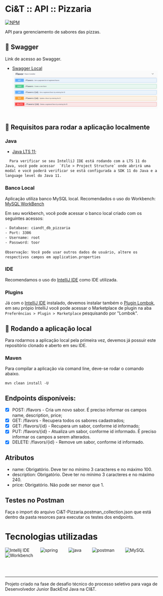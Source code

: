 # Ci&T :: API :: Pizzaria

[![NPM](https://img.shields.io/npm/l/react)](https://github.com/renatomak/challenge-ciandt-pizzaria/blob/main/LICENSE)

API para gerenciamento de sabores das pizzas.

## :dart: Swagger

Link de acesso ao Swagger.

- [Swagger Local](http://localhost:8080/swagger-ui/#/)
  <img src="src/main/resources/asserts/swagger.png" alt="swagger" style="max-width:100%;" /> &nbsp; &nbsp; &nbsp; &nbsp;

## :dart: Requisitos para rodar a aplicação localmente

### Java

* [Java LTS 11](https://www.oracle.com/br/java/technologies/javase-jdk11-downloads.html);

```
  Para verificar se seu IntelliJ IDE está rodando com a LTS 11 do Java, você pode acessar  `File > Project Structure` onde abrirá uma modal e você poderá verificar se está configurada a SDK 11 do Java e a language level do Java 11.
```

### Banco Local

Aplicação utiliza banco MySQL local. Recomendados o uso do Workbench: [MySQL WorkBench](https://www.mysql.com/products/workbench/)

Em seu workbench, você pode acessar o banco local criado com os seguintes acessos:

```
- Database: ciandt_db_pizzaria
- Port: 3306
- Username: root
- Password: toor

Observação: Você pode usar outros dados de usuário, altere os respectivos campos em application.properties
```


### IDE

Recomendamos o uso do [IntelliJ IDE](https://www.jetbrains.com/pt-br/idea/download/) como IDE utilizada.

### Plugins

Já com o [IntelliJ IDE](https://www.jetbrains.com/pt-br/idea/download/) instalado, devemos instalar também o [Plugin Lombok](https://plugins.jetbrains.com/plugin/6317-lombok), em seu própio IntelliJ você pode acessar o Marketplace de plugin na aba `Preferências > Plugin > Marketplace` pesquisando por "Lombok".

## :dart: Rodando a aplicação local

Para rodarmos a aplicação local pela primeira vez, devemos já possuir este repositório clonado e aberto em seu IDE.


### Maven
Para compilar a aplicação via comand line, deve-se rodar o comando abaixo.

```
mvn clean install -U
```
## Endpoints disponíveis:

- [x] POST: /flavors - Cria um novo sabor. É preciso informar os campos name, description, price;
- [x] GET: /flavors - Recupera todos os sabores cadastrados;
- [x] GET: /flavors/{id} - Recupera um sabor, conforme id informado;
- [x] PUT: /flavors/{id} - Atualiza um sabor, conforme id informado. É preciso informar os campos a serem alterados.
- [x] DELETE: /flavors/{id} - Remove um sabor, conforme id informado.

## Atributos
- name: Obrigatório. Deve ter no mínimo 3 caracteres e no máximo 100.
- description: Obrigatório. Deve ter no mínimo 3 caracteres e no máximo 240.
- price: Obrigatório. Não pode ser menor que 1.


## Testes no Postman
Faça o import do arquivo Ci&T-Pizzaria.postman_collection.json que está dentro da pasta resorces para executar os testes dos endpoints.


# Tecnologias utilizadas

<img src="https://cdn.icon-icons.com/icons2/3053/PNG/512/intellij_alt_macos_bigsur_icon_190060.png" alt="Intellij IDE" width="40" height="40" style="max-width:100%;" /> &nbsp; &nbsp; &nbsp; &nbsp;
<img src="https://spring.io/images/logo-spring-tools-gear-3dbfa4e3714afa9d58885422ec7ac8e5.svg" alt="spring" width="40" height="40" style="max-width:100%;" /> &nbsp; &nbsp; &nbsp; &nbsp;
<img src="https://cdn.icon-icons.com/icons2/2415/PNG/512/java_original_wordmark_logo_icon_146459.png" alt="java" width="40" height="40" style="max-width:100%;" /> &nbsp; &nbsp; &nbsp; &nbsp;
<img src="https://cdn.icon-icons.com/icons2/3053/PNG/512/postman_macos_bigsur_icon_189815.png" alt="postman" width="40" height="40" style="max-width:100%;" /> &nbsp; &nbsp; &nbsp; &nbsp;
<img src="https://cdn.icon-icons.com/icons2/2415/PNG/512/mysql_original_wordmark_logo_icon_146417.png" alt="MySQL" width="40" height="40" style="max-width:100%;" /> &nbsp; &nbsp; &nbsp; &nbsp;
<img src="https://cdn.icon-icons.com/icons2/1381/PNG/512/mysqlworkbench_93532.png" alt="Workbench" width="40" height="40" style="max-width:100%;" /> &nbsp; &nbsp; &nbsp; &nbsp;

</br>
</br>

---
Projeto criado na fase de desafio técnico do processo seletivo para vaga de Desenvolvedor Junior BackEnd Java na CI&T. 

